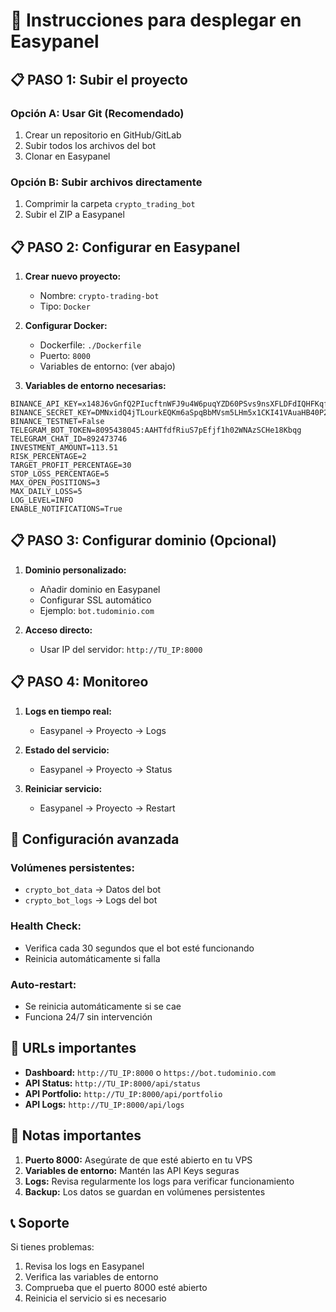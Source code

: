 # 🚀 Instrucciones para desplegar en Easypanel

## 📋 PASO 1: Subir el proyecto

### Opción A: Usar Git (Recomendado)
1. Crear un repositorio en GitHub/GitLab
2. Subir todos los archivos del bot
3. Clonar en Easypanel

### Opción B: Subir archivos directamente
1. Comprimir la carpeta `crypto_trading_bot`
2. Subir el ZIP a Easypanel

## 📋 PASO 2: Configurar en Easypanel

1. **Crear nuevo proyecto:**
   - Nombre: `crypto-trading-bot`
   - Tipo: `Docker`

2. **Configurar Docker:**
   - Dockerfile: `./Dockerfile`
   - Puerto: `8000`
   - Variables de entorno: (ver abajo)

3. **Variables de entorno necesarias:**
```
BINANCE_API_KEY=x148J6vGnfQ2PIucftnWFJ9u4W6puqYZD60PSvs9nsXFLDFdIQHFKqf84ghFlZG8
BINANCE_SECRET_KEY=DMNxidQ4jTLourkEQKm6aSpqBbMVsm5LHm5x1CKI41VAuaHB40P2hHuqq6mMrW2I
BINANCE_TESTNET=False
TELEGRAM_BOT_TOKEN=8095438045:AAHTfdfRiuS7pEfjf1h02WNAzSCHe18Kbqg
TELEGRAM_CHAT_ID=892473746
INVESTMENT_AMOUNT=113.51
RISK_PERCENTAGE=2
TARGET_PROFIT_PERCENTAGE=30
STOP_LOSS_PERCENTAGE=5
MAX_OPEN_POSITIONS=3
MAX_DAILY_LOSS=5
LOG_LEVEL=INFO
ENABLE_NOTIFICATIONS=True
```

## 📋 PASO 3: Configurar dominio (Opcional)

1. **Dominio personalizado:**
   - Añadir dominio en Easypanel
   - Configurar SSL automático
   - Ejemplo: `bot.tudominio.com`

2. **Acceso directo:**
   - Usar IP del servidor: `http://TU_IP:8000`

## 📋 PASO 4: Monitoreo

1. **Logs en tiempo real:**
   - Easypanel → Proyecto → Logs

2. **Estado del servicio:**
   - Easypanel → Proyecto → Status

3. **Reiniciar servicio:**
   - Easypanel → Proyecto → Restart

## 🔧 Configuración avanzada

### Volúmenes persistentes:
- `crypto_bot_data` → Datos del bot
- `crypto_bot_logs` → Logs del bot

### Health Check:
- Verifica cada 30 segundos que el bot esté funcionando
- Reinicia automáticamente si falla

### Auto-restart:
- Se reinicia automáticamente si se cae
- Funciona 24/7 sin intervención

## 🎯 URLs importantes

- **Dashboard:** `http://TU_IP:8000` o `https://bot.tudominio.com`
- **API Status:** `http://TU_IP:8000/api/status`
- **API Portfolio:** `http://TU_IP:8000/api/portfolio`
- **API Logs:** `http://TU_IP:8000/api/logs`

## 🚨 Notas importantes

1. **Puerto 8000:** Asegúrate de que esté abierto en tu VPS
2. **Variables de entorno:** Mantén las API Keys seguras
3. **Logs:** Revisa regularmente los logs para verificar funcionamiento
4. **Backup:** Los datos se guardan en volúmenes persistentes

## 📞 Soporte

Si tienes problemas:
1. Revisa los logs en Easypanel
2. Verifica las variables de entorno
3. Comprueba que el puerto 8000 esté abierto
4. Reinicia el servicio si es necesario
